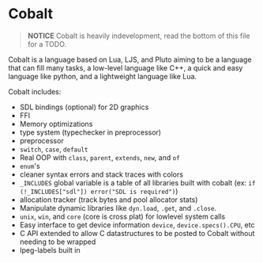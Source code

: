 # Cobalt
> **NOTICE** Cobalt is heavily indevelopment, read the bottom of this file for a TODO.

Cobalt is a language based on Lua, LJS, and Pluto aiming to be a language that can fill many tasks, a
low-level language like C++, a quick and easy language like python, and a lightweight language like Lua.

Cobalt includes:
- SDL bindings (optional) for 2D graphics
- FFI
- Memory optimizations
- type system (typechecker in preprocessor)
- preprocessor
- `switch`, `case`, `default`
- Real OOP with `class`, `parent`, `extends`, `new`, and `of`
- `enum`'s
- cleaner syntax errors and stack traces with colors
- `_INCLUDES` global variable is a table of all libraries built with cobalt (ex: `if (!_INCLUDES["sdl"]) error("SDL is required")`)
- allocation tracker (track bytes and pool allocator stats)
- Manipulate dynamic libraries like `dyn.load`, `.get`, and `.close`. 
- `unix`, `win`, and `core` (core is cross plat) for lowlevel system calls
- Easy interface to get device information `device`, `device.specs().CPU`, etc
- C API extended to allow C datastructures to be posted to Cobalt without needing to be wrapped
- lpeg-labels built in